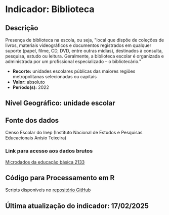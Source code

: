 # Indicador: Biblioteca

## Descrição

Presença de biblioteca na escola, ou seja, "local que dispõe de coleções de livros, materiais videográficos e documentos registrados em qualquer suporte (papel, filme, CD, DVD, entre outras mídias), destinados à consulta, pesquisa, estudo ou leitura. Geralmente, a biblioteca escolar é organizada e administrada por um profissional especializado – o bibliotecário."

- **Recorte:** unidades escolares públicas das maiores regiões metropolitanas selecionadas ou capitais
- **Valor:** absoluto
- **Período(s):** 2022

## Nível Geográfico: **unidade escolar**

## Fonte dos dados
Censo Escolar do Inep (Instituto Nacional de Estudos e Pesquisas Educacionais Anísio Teixeira)

### Link para acesso aos dados brutos

[Microdados da educação básica 2133](https://www.gov.br/inep/pt-br/acesso-a-informacao/dados-abertos/indicadores-educacionais/taxas-de-rendimento-escolar)

## Código para Processamento em R
Scripts disponíveis no [repositório GitHub](https://github.com/cem-usp/georedus)

## Última atualização do indicador: 17/02/2025
